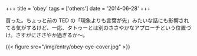 +++
title = 'obey'
tags = ['others']
date = '2014-06-28'
+++

買った。ちょっと前の TED の「現象よりも言葉が先」みたいな話にも影響されてる気がするけど、一応、タトゥーとは別のささやかなアプローチという位置づけ。さすがにささやか過ぎるか〜。

{{< figure src="/img/entry/obey-eye-cover.jpg" >}}
